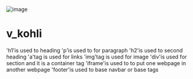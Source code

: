 ![image](https://github.com/nipun0607/v_kohli/assets/126556793/28c69217-e2b7-4f4d-8898-8edd6ff1d886)
# v_kohli
'h1'is used to heading
'p'is used to for paragraph
'h2'is used to second heading
'a'tag is used for links
'img'tag is used for image
'div'is used for section and it is a container tag
'iframe'is used to to put one webpage in another webpage
'footer'is used to base navbar or base tags
